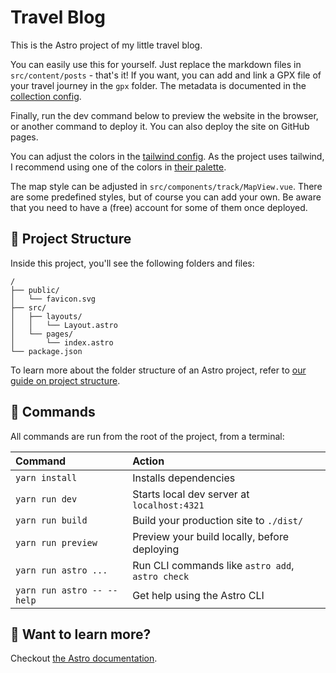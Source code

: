 # Travel Blog

This is the Astro project of my little travel blog.

You can easily use this for yourself. Just replace the markdown files in `src/content/posts` - that's it!
If you want, you can add and link a GPX file of your travel journey in the `gpx` folder.
The metadata is documented in the [collection config](src/content/config.ts).

Finally, run the dev command below to preview the website in the browser, or another command to deploy it.
You can also deploy the site on GitHub pages.

You can adjust the colors in the [tailwind config](tailwind.config.mts). As the project uses tailwind, I recommend using one of the
colors in [their palette](https://tailwindcss.com/docs/customizing-colors).

The map style can be adjusted in `src/components/track/MapView.vue`. There are some predefined styles,
but of course you can add your own. Be aware that you need to have a (free) account for some of them once deployed.

## 🚀 Project Structure

Inside this project, you'll see the following folders and files:

```text
/
├── public/
│   └── favicon.svg
├── src/
│   ├── layouts/
│   │   └── Layout.astro
│   └── pages/
│       └── index.astro
└── package.json
```

To learn more about the folder structure of an Astro project, refer to [our guide on project structure](https://docs.astro.build/en/basics/project-structure/).

## 🧞 Commands

All commands are run from the root of the project, from a terminal:

| Command                    | Action                                           |
|:---------------------------| :----------------------------------------------- |
| `yarn install`             | Installs dependencies                            |
| `yarn run dev`             | Starts local dev server at `localhost:4321`      |
| `yarn run build`           | Build your production site to `./dist/`          |
| `yarn run preview`         | Preview your build locally, before deploying     |
| `yarn run astro ...`       | Run CLI commands like `astro add`, `astro check` |
| `yarn run astro -- --help` | Get help using the Astro CLI                     |

## 👀 Want to learn more?

Checkout [the Astro documentation](https://docs.astro.build).
